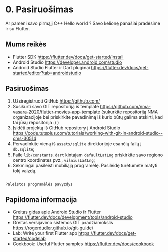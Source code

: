 # 0. Pasiruošimas

Ar pameni savo pirmąjį C++ Hello world ? Savo kelionę panašiai pradėsime ir su Flutter.

## Mums reikės

- Flutter SDK https://flutter.dev/docs/get-started/install
- Android Studio https://developer.android.com/studio
- Android Studio Flutter ir Dart pluginai https://flutter.dev/docs/get-started/editor?tab=androidstudio

## Pasiruošimas

1. Užsiregistruoti GitHub https://github.com/
2. Susikurti savo GIT repositoriją iš template https://github.com/nma-vasara-2020/flutter-movies-app-template (sukurkite
   repositoriją NMA organizacijoje bei priskirkite pavadinimą iš kurio būtų galima atskirti, kad tai jūsų
   repositorija :) )
3. Įsidėti projektą iš GitHub repository į Android
   Studio https://code.tutsplus.com/tutorials/working-with-git-in-android-studio--cms-30514
4. Pervadinkite vieną iš `assets/sqlite` direktorijoje esančių failų į `db.sqlite`;
5. Faile `lib/constants.dart` kintajam `defaultLatLng` priskirkite savo regiono centro koordinates pvz.,
   `vilniusLatLng`;
6. Sėkmingai pasileisti mobiliąją programėlę. Pasileidę turėtumėte matyti tokį vaizdą.

```{figure} /images/exercises/0-pasiruosimas.png

Paleistos programėlės pavyzdys
```

## Papildoma informacija

- Greitas gidas apie Android Studio ir Flutter https://flutter.dev/docs/development/tools/android-studio
- Greitas versijavimo sistemos GIT pradžiamokslis https://rogerdudler.github.io/git-guide/
- Lab: Write your first Flutter app https://flutter.dev/docs/get-started/codelab
- Cookbook: Useful Flutter samples https://flutter.dev/docs/cookbook

